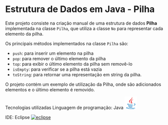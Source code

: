 # Estrutura de Dados em Java - Pilha
Este projeto consiste na criação manual de uma estrutura de dados **Pilha** implementada na classe `Pilha`, que utiliza a classe `No` para representar cada elemento da pilha.

Os principais métodos implementados na classe `Pilha` são:

- `push`: para inserir um elemento na pilha
- `pop`: para remover o último elemento da pilha
- `top`: para exibir o último elemento da pilha sem removê-lo
- `isEmpty`: para verificar se a pilha está vazia
- `toString`: para retornar uma representação em string da pilha.

O projeto contém um exemplo de utilização da Pilha<Integer>, onde são adicionados elementos e o último elemento é removido.

Tecnologias utilizadas
Linguagem de programação: Java
<a href="https://www.java.com" target="_blank" rel="noreferrer">
<img src="https://raw.githubusercontent.com/devicons/devicon/master/icons/java/java-original.svg" alt="java" width="40" height="40"/>
</a>

IDE: Eclipse
<a href="https://www.eclipse.org/" target="_blank" rel="noreferrer">
<img src="https://www.eclipse.org/downloads/assets/public/images/logo-eclipse.png" alt="eclipse" width="40" height="40"/>
</a> 

